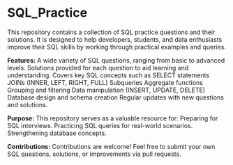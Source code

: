 # SQL_Practice

This repository contains a collection of SQL practice questions and their solutions. It is designed to help developers, students, and data enthusiasts improve their SQL skills by working through practical examples and queries.

**Features:**
    A wide variety of SQL questions, ranging from basic to advanced levels.
    Solutions provided for each question to aid learning and understanding.
    Covers key SQL concepts such as 
      SELECT statements 
      JOINs (INNER, LEFT, RIGHT, FULL) 
      Subqueries
      Aggregate functions
      Grouping and filtering
      Data manipulation (INSERT, UPDATE, DELETE)
      Database design and schema creation
  Regular updates with new questions and solutions.
  
**Purpose:**
This repository serves as a valuable resource for:
    Preparing for SQL interviews.
    Practicing SQL queries for real-world scenarios.
    Strengthening database concepts.
    
**Contributions:**
Contributions are welcome! Feel free to submit your own SQL questions, solutions, or improvements via pull requests.

